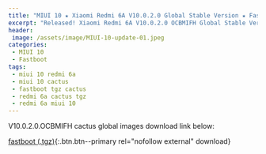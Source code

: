 ```yaml
---
title: "MIUI 10 ★ Xiaomi Redmi 6A V10.0.2.0 Global Stable Version ★ Fastboot ROM Download"
excerpt: "Released! Xiaomi Redmi 6A V10.0.2.0 OCBMIFH Global Stable Version Fastboot File Download"
header:
 image: /assets/image/MIUI-10-update-01.jpeg
categories:
 - MIUI 10
 - Fastboot
tags:
 - miui 10 redmi 6a
 - miui 10 cactus
 - fastboot tgz cactus
 - redmi 6a cactus tgz
 - redmi 6a miui 10
---
```


V10.0.2.0.OCBMIFH cactus global images download link below:

[fastboot (.tgz)](http://bigota.d.miui.com/V10.0.2.0.OCBMIFH/cactus_global_images_V10.0.2.0.OCBMIFH_20180919.0000.00_8.1_global_95c26368e7.tgz){:.btn.btn--primary rel="nofollow external" download}
